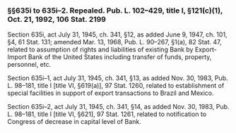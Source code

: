 ### §§635i to 635i–2. Repealed. Pub. L. 102–429, title I, §121(c)(1), Oct. 21, 1992, 106 Stat. 2199 ###

Section 635i, act July 31, 1945, ch. 341, §12, as added June 9, 1947, ch. 101, §4, 61 Stat. 131; amended Mar. 13, 1968, Pub. L. 90–267, §1(a), 82 Stat. 47, related to assumption of rights and liabilities of existing Bank by Export-Import Bank of the United States including transfer of funds, property, personnel, etc.

Section 635i–1, act July 31, 1945, ch. 341, §13, as added Nov. 30, 1983, Pub. L. 98–181, title I [title VI, §619(a)], 97 Stat. 1260, related to establishment of special facilities in support of export transactions to Brazil and Mexico.

Section 635i–2, act July 31, 1945, ch. 341, §14, as added Nov. 30, 1983, Pub. L. 98–181, title I [title VI, §621], 97 Stat. 1261, related to notification to Congress of decrease in capital level of Bank.